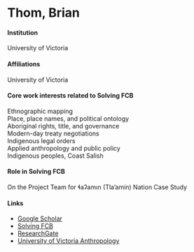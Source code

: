 # Thom, Brian

#### Institution

University of Victoria

#### Affiliations

University of Victoria

#### Core work interests related to Solving FCB

Ethnographic mapping\
Place, place names, and political ontology\
Aboriginal rights, title, and governance\
Modern-day treaty negotiations\
Indigenous legal orders\
Applied anthropology and public policy\
Indigenous peoples, Coast Salish

#### Role in Solving FCB

On the Project Team for ɬaʔamɩn (Tla’amin) Nation Case Study

#### Links

* [Google Scholar](https://scholar.google.com/citations?user=-GmQfnUAAAAJ)
* [Solving FCB](https://solvingfcb.org/people/thom-b/)
* [ResearchGate](https://www.researchgate.net/profile/Brian-Thom)
* [University of Victoria Anthropology](https://www.uvic.ca/socialsciences/anthropology/faculty-staff/faculty-profiles/thom-brian.php)
